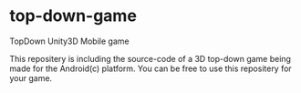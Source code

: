 # top-down-game
TopDown Unity3D Mobile game

This repositery is including the source-code of a 3D top-down game being made for the Android(c) platform.
You can be free to use this repositery for your game.
